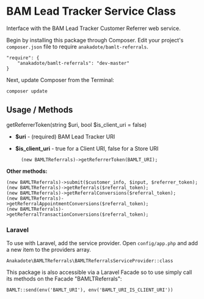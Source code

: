 # BAM Lead Tracker Service Class

Interface with the BAM Lead Tracker Customer Referrer web service.

Begin by installing this package through Composer. Edit your project's `composer.json` file to require `anakadote/bamlt-referrals`.

	"require": {
		"anakadote/bamlt-referrals": "dev-master"
	}

Next, update Composer from the Terminal:

    composer update


## Usage / Methods

getReferrerToken(string $uri, bool $is_client_uri = false)

- **$uri**  - (required) BAM Lead Tracker URI
- **$is_client_uri**  - true for a Client URI, false for a Store URI

        (new BAMLTReferrals)->getReferrerToken(BAMLT_URI);

    
**Other methods:**

    (new BAMLTReferrals)->submit($customer_info, $input, $referrer_token);
    (new BAMLTReferrals)->getReferrals($referral_token);
    (new BAMLTReferrals)->getReferralConversions($referral_token);
    (new BAMLTReferrals)->getReferralAppointmentConversions($referral_token);
    (new BAMLTReferrals)->getReferralTransactionConversions($referral_token);



### Laravel

To use with Laravel, add the service provider. Open `config/app.php` and add a new item to the providers array.

    Anakadote\BAMLTReferrals\BAMLTReferralsServiceProvider::class

This package is also accessible via a Laravel Facade so to use simply call its methods on the Facade "BAMLTReferrals":  

    BAMLT::send(env('BAMLT_URI'), env('BAMLT_URI_IS_CLIENT_URI'))
